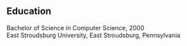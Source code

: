 ## Education
Bachelor of Science in Computer Science, 2000  
East Stroudsburg University, East Stroudsburg, Pennsylvania
